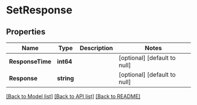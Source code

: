# SetResponse

## Properties
Name | Type | Description | Notes
------------ | ------------- | ------------- | -------------
**ResponseTime** | **int64** |  | [optional] [default to null]
**Response** | **string** |  | [optional] [default to null]

[[Back to Model list]](../README.md#documentation-for-models) [[Back to API list]](../README.md#documentation-for-api-endpoints) [[Back to README]](../README.md)


